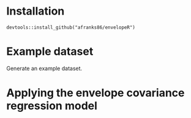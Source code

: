 # Installation  

`devtools::install_github("afranks86/envelopeR")`

# Example dataset

Generate an example dataset.

# Applying the envelope covariance regression model
